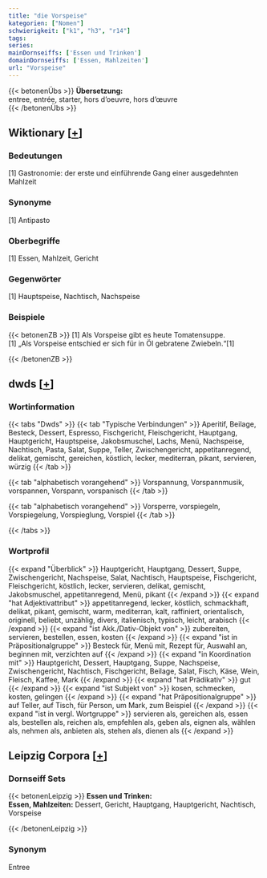 ```yaml
---
title: "die Vorspeise"
kategorien: ["Nomen"]
schwierigkeit: ["k1", "h3", "r14"]
tags:
series:
mainDornseiffs: ['Essen und Trinken']
domainDornseiffs: ['Essen, Mahlzeiten']
url: "Vorspeise"
---
```


{{< betonenÜbs >}}
**Übersetzung:**  
entree, entrée, starter, hors d’oeuvre, hors d’œuvre  
{{< /betonenÜbs >}}

## Wiktionary [[+](https://de.wiktionary.org/wiki/Vorspeise)]

### Bedeutungen
[1] Gastronomie: der erste und einführende Gang einer ausgedehnten Mahlzeit  

### Synonyme
[1] Antipasto  

### Oberbegriffe
[1] Essen, Mahlzeit, Gericht  

### Gegenwörter
[1] Hauptspeise, Nachtisch, Nachspeise  

### Beispiele
{{< betonenZB >}}
[1] Als Vorspeise gibt es heute Tomatensuppe.  
[1] „Als Vorspeise entschied er sich für in Öl gebratene Zwiebeln.“[1]  

{{< /betonenZB >}}


## dwds [[+](https://www.dwds.de/wb/Vorspeise)]

### Wortinformation
{{< tabs "Dwds" >}}
{{< tab "Typische Verbindungen" >}}
Aperitif, Beilage, Besteck, Dessert, Espresso, Fischgericht, Fleischgericht, Hauptgang, Hauptgericht, Hauptspeise, Jakobsmuschel, Lachs, Menü, Nachspeise, Nachtisch, Pasta, Salat, Suppe, Teller, Zwischengericht, appetitanregend, delikat, gemischt, gereichen, köstlich, lecker, mediterran, pikant, servieren, würzig
{{< /tab >}}

{{< tab "alphabetisch vorangehend" >}}
Vorspannung, Vorspannmusik, vorspannen, Vorspann, vorspanisch
{{< /tab >}}

{{< tab "alphabetisch vorangehend" >}}
Vorsperre, vorspiegeln, Vorspiegelung, Vorspieglung, Vorspiel
{{< /tab >}}

{{< /tabs >}}

### Wortprofil
{{< expand "Überblick" >}} Hauptgericht, Hauptgang, Dessert, Suppe, Zwischengericht, Nachspeise, Salat, Nachtisch, Hauptspeise, Fischgericht, Fleischgericht, köstlich, lecker, servieren, delikat, gemischt, Jakobsmuschel, appetitanregend, Menü, pikant {{< /expand >}}
{{< expand "hat Adjektivattribut" >}} appetitanregend, lecker, köstlich, schmackhaft, delikat, pikant, gemischt, warm, mediterran, kalt, raffiniert, orientalisch, originell, beliebt, unzählig, divers, italienisch, typisch, leicht, arabisch {{< /expand >}}
{{< expand "ist Akk./Dativ-Objekt von" >}} zubereiten, servieren, bestellen, essen, kosten {{< /expand >}}
{{< expand "ist in Präpositionalgruppe" >}} Besteck für, Menü mit, Rezept für, Auswahl an, beginnen mit, verzichten auf {{< /expand >}}
{{< expand "in Koordination mit" >}} Hauptgericht, Dessert, Hauptgang, Suppe, Nachspeise, Zwischengericht, Nachtisch, Fischgericht, Beilage, Salat, Fisch, Käse, Wein, Fleisch, Kaffee, Mark {{< /expand >}}
{{< expand "hat Prädikativ" >}} gut {{< /expand >}}
{{< expand "ist Subjekt von" >}} kosen, schmecken, kosten, gelingen {{< /expand >}}
{{< expand "hat Präpositionalgruppe" >}} auf Teller, auf Tisch, für Person, um Mark, zum Beispiel {{< /expand >}}
{{< expand "ist in vergl. Wortgruppe" >}} servieren als, gereichen als, essen als, bestellen als, reichen als, empfehlen als, geben als, eignen als, wählen als, nehmen als, anbieten als, stehen als, dienen als {{< /expand >}}

## Leipzig Corpora [[+](https://corpora.uni-leipzig.de/en/res?word=Vorspeise&corpusId=deu_newscrawl-public_2018)]

### Dornseiff Sets
{{< betonenLeipzig >}}
**Essen und Trinken:**  
**Essen, Mahlzeiten:** Dessert, Gericht, Hauptgang, Hauptgericht, Nachtisch, Vorspeise  

{{< /betonenLeipzig >}}

### Synonym
Entree

